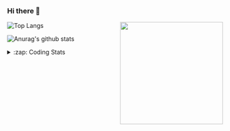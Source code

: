 ### Hi there 👋

<!--
**tao8687/tao8687** is a ✨ _special_ ✨ repository because its `README.md` (this file) appears on your GitHub profile.

Here are some ideas to get you started:

- 🔭 I’m currently working on ...
- 🌱 I’m currently learning ...
- 👯 I’m looking to collaborate on ...
- 🤔 I’m looking for help with ...
- 💬 Ask me about ...
- 📫 How to reach me: ...
- 😄 Pronouns: ...
- ⚡ Fun fact: ...
-->

<img align='right' src="https://media.giphy.com/media/M9gbBd9nbDrOTu1Mqx/giphy.gif" width="240">

  
![Top Langs](https://github-readme-stats.vercel.app/api/top-langs/?username=tao8687&layout=compact&title_color=23238E&text_color=A67D3D)

![Anurag's github stats](https://github-readme-stats.vercel.app/api?username=tao8687&show_icons=true&&text_color=A67D3D&title_color=23238E&show_icons=false&count_private=true&hide=stars)

<details>
  <summary>:zap: Coding Stats</summary>
  <br>
    
<!--START_SECTION:waka-->

```text
From: 11 March 2023 - To: 18 March 2023

C                 18 hrs 56 mins  ██████████▓░░░░░░░░░░░░░░   42.45 %
Python            8 hrs 59 mins   █████░░░░░░░░░░░░░░░░░░░░   20.16 %
C++               5 hrs 21 mins   ███░░░░░░░░░░░░░░░░░░░░░░   11.99 %
Bash              3 hrs 33 mins   ██░░░░░░░░░░░░░░░░░░░░░░░   07.97 %
Other             3 hrs 23 mins   ██░░░░░░░░░░░░░░░░░░░░░░░   07.59 %
```

<!--END_SECTION:waka-->
</details>
